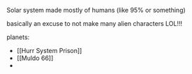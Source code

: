 
Solar system made mostly of humans (like 95% or something)

basically an excuse to not make many alien characters LOL!!!

planets:

- [[Hurr System Prison]]
- [[Muldo 66]]
- 